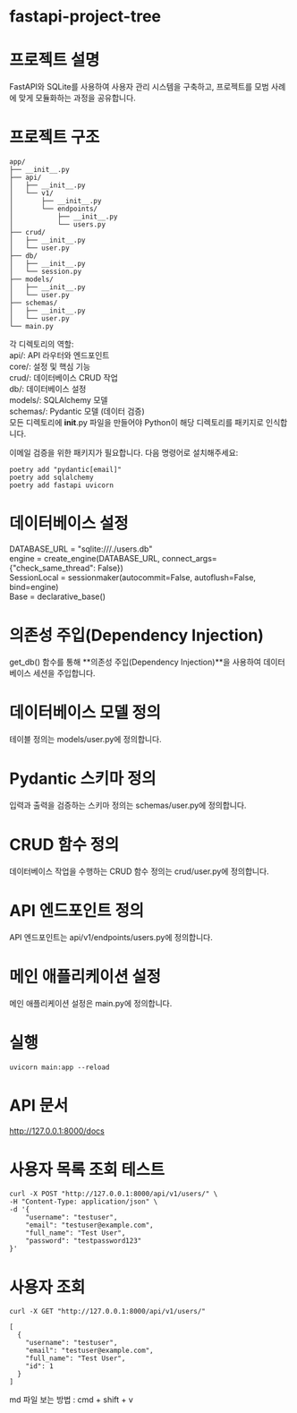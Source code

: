 # fastapi-project-tree

# 프로젝트 설명
FastAPI와 SQLite를 사용하여 사용자 관리 시스템을 구축하고, 프로젝트를 모범 사례에 맞게 모듈화하는 과정을 공유합니다.   

# 프로젝트 구조
```
app/
├── __init__.py
├── api/
│   ├── __init__.py
│   └── v1/
│       ├── __init__.py
│       └── endpoints/
│           ├── __init__.py
│           └── users.py
├── crud/
│   ├── __init__.py
│   └── user.py
├── db/
│   ├── __init__.py
│   └── session.py
├── models/
│   ├── __init__.py
│   └── user.py
├── schemas/
│   ├── __init__.py
│   └── user.py
└── main.py
```
각 디렉토리의 역할:  
    api/: API 라우터와 엔드포인트  
    core/: 설정 및 핵심 기능  
    crud/: 데이터베이스 CRUD 작업  
    db/: 데이터베이스 설정  
    models/: SQLAlchemy 모델  
    schemas/: Pydantic 모델 (데이터 검증)  
모든 디렉토리에 __init__.py 파일을 만들어야 Python이 해당 디렉토리를 패키지로 인식합니다.  

이메일 검증을 위한 패키지가 필요합니다. 다음 명령어로 설치해주세요:    
```
poetry add "pydantic[email]"
poetry add sqlalchemy
poetry add fastapi uvicorn
```   


# 데이터베이스 설정  
DATABASE_URL = "sqlite:///./users.db"  
engine = create_engine(DATABASE_URL, connect_args={"check_same_thread": False})  
SessionLocal = sessionmaker(autocommit=False, autoflush=False, bind=engine)  
Base = declarative_base()  

# 의존성 주입(Dependency Injection)  
get_db() 함수를 통해 **의존성 주입(Dependency Injection)**을 사용하여 데이터베이스 세션을 주입합니다.    

# 데이터베이스 모델 정의  
테이블 정의는 models/user.py에 정의합니다.  

# Pydantic 스키마 정의  
입력과 출력을 검증하는 스키마 정의는 schemas/user.py에 정의합니다.  
 
# CRUD 함수 정의  
데이터베이스 작업을 수행하는 CRUD 함수 정의는 crud/user.py에 정의합니다.  

# API 엔드포인트 정의  
API 엔드포인트는 api/v1/endpoints/users.py에 정의합니다.  

# 메인 애플리케이션 설정  
메인 애플리케이션 설정은 main.py에 정의합니다.  

# 실행  
```
uvicorn main:app --reload  
``` 

# API 문서  
http://127.0.0.1:8000/docs  
  
# 사용자 목록 조회 테스트  
```
curl -X POST "http://127.0.0.1:8000/api/v1/users/" \
-H "Content-Type: application/json" \
-d '{
    "username": "testuser",
    "email": "testuser@example.com",
    "full_name": "Test User",
    "password": "testpassword123"
}'

```

# 사용자 조회  
```
curl -X GET "http://127.0.0.1:8000/api/v1/users/"

[
  {
    "username": "testuser",
    "email": "testuser@example.com",
    "full_name": "Test User",
    "id": 1
  }
]
``` 



md 파일 보는 방법 : cmd + shift + v  